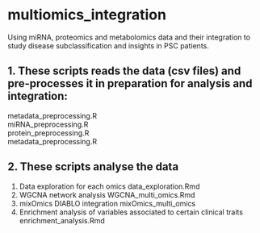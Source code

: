# multiomics_integration
Using miRNA, proteomics and metabolomics data and their integration to study disease subclassification and insights in PSC patients.

## 1. These scripts reads the data (csv files) and pre-processes it in preparation for analysis and integration:
metadata_preprocessing.R  
miRNA_preprocessing.R  
protein_preprocessing.R  
metadata_preprocessing.R  

## 2. These scripts analyse the data
1. Data exploration for each omics
data_exploration.Rmd  
2. WGCNA network analysis
WGCNA_multi_omics.Rmd  
3. mixOmics DIABLO integration
mixOmics_multi_omics  
4. Enrichment analysis of variables associated to certain clinical traits
enrichment_analysis.Rmd  
